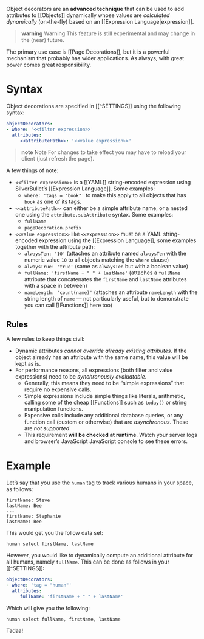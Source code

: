 Object decorators are an **advanced technique** that can be used to add attributes to [[Objects]] dynamically whose values are _calculated dynamically_ (on-the-fly) based on an [[Expression Language|expression]].

> **warning** Warning
> This feature is still experimental and may change in the (near) future.

The primary use case is [[Page Decorations]], but it is a powerful mechanism that probably has wider applications. As always, with great power comes great responsibility.

# Syntax
Object decorations are specified in [[^SETTINGS]] using the following syntax:

```yaml
objectDecorators:
- where: '<<filter expression>>'
  attributes:
     <<attributePath>>: '<<value expression>>'
```

> **note** Note
> For changes to take effect you may have to reload your client (just refresh the page).

A few things of note:

* `<<filter expression>>` is a [[YAML]] string-encoded expression using SilverBullet’s [[Expression Language]]. Some examples:
  * `where: 'tags = "book"'` to make this apply to all objects that has `book` as one of its tags.
* `<<attributePath>>` can either be a simple attribute name, or a nested one using the `attribute.subAttribute` syntax. Some examples:
  * `fullName`
  * `pageDecoration.prefix`
* `<<value expression>>` like `<<expression>>` must be a YAML string-encoded expression using the [[Expression Language]], some examples together with the attribute path:
  * `alwaysTen: '10'` (attaches an attribute named `alwaysTen` with the numeric value `10` to all objects matching the `where` clause)
  * `alwaysTrue: 'true'` (same as `alwaysTen` but with a boolean value)
  * `fullName: 'firstName + " " + lastName'` (attaches a `fullName` attribute that concatenates the `firstName` and `lastName` attributes with a space in between)
  * `nameLength: 'count(name)'` (attaches an attribute `nameLength` with the string length of `name` — not particularly useful, but to demonstrate you can call [[Functions]] here too)

## Rules
A few rules to keep things civil:

* Dynamic attributes _cannot override already existing attributes_. If the object already has an attribute with the same name, this value will be kept as is.
* For performance reasons, all expressions (both filter and value expressions) need to be _synchronously evaluatable_.
  * Generally, this means they need to be “simple expressions” that require no expensive calls.
  * Simple expressions include simple things like literals, arithmetic, calling some of the cheap [[Functions]] such as `today()` or string manipulation functions.
  * Expensive calls include any additional database queries, or any function call (custom or otherwise) that are _asynchronous_. These are _not supported_.
  * This requirement **will be checked at runtime**. Watch your server logs and browser’s JavaScript JavaScript console to see these errors. 

# Example
Let’s say that you use the `human` tag to track various humans in your space, as follows:

```#human
firstName: Steve
lastName: Bee
---
firstName: Stephanie
lastName: Bee
```

This would get you the follow data set:

```query
human select firstName, lastName
```

However, you would like to dynamically compute an additional attribute for all humans, namely `fullName`. This can be done as follows in your [[^SETTINGS]]:

```yaml
objectDecorators:
- where: 'tag = "human"'
  attributes:
     fullName: 'firstName + " " + lastName'
```

Which will give you the following:

```query
human select fullName, firstName, lastName
```

Tadaa!
